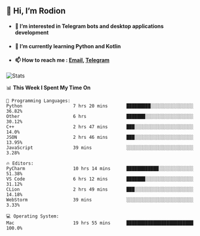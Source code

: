 ## 👋 Hi, I’m Rodion
- #### 👀 I’m interested in Telegram bots and desktop applications development
- #### 🌱 I’m currently learning Python and Kotlin
- #### 📫 How to reach me : [Email](mailto:me@lavn.ml), [Telegram](https://t.me/fast_geek)

![Stats](https://github-readme-stats.vercel.app/api?username=rodion-gudz&show_icons=true&theme=github_dark&hide_border=true&hide=issues&count_private=true&layout=compact)


<!--START_SECTION:waka-->
📊 **This Week I Spent My Time On** 

```text
💬 Programming Languages: 
Python                   7 hrs 20 mins       █████████░░░░░░░░░░░░░░░░   36.82% 
Other                    6 hrs               ███████░░░░░░░░░░░░░░░░░░   30.12% 
C++                      2 hrs 47 mins       ███░░░░░░░░░░░░░░░░░░░░░░   14.0% 
JSON                     2 hrs 46 mins       ███░░░░░░░░░░░░░░░░░░░░░░   13.95% 
JavaScript               39 mins             ░░░░░░░░░░░░░░░░░░░░░░░░░   3.28%

🔥 Editors: 
PyCharm                  10 hrs 14 mins      ████████████░░░░░░░░░░░░░   51.38% 
VS Code                  6 hrs 12 mins       ███████░░░░░░░░░░░░░░░░░░   31.12% 
CLion                    2 hrs 49 mins       ███░░░░░░░░░░░░░░░░░░░░░░   14.18% 
WebStorm                 39 mins             ░░░░░░░░░░░░░░░░░░░░░░░░░   3.33%

💻 Operating System: 
Mac                      19 hrs 55 mins      █████████████████████████   100.0%

```


<!--END_SECTION:waka-->
